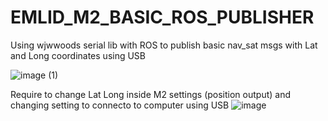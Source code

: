 # EMLID_M2_BASIC_ROS_PUBLISHER
Using wjwwoods serial lib with ROS to publish basic nav_sat msgs with Lat and Long coordinates using USB 

![image (1)](https://user-images.githubusercontent.com/53950231/129485482-c55d9b5c-b2f9-41b6-b494-c5890f3a6782.png)


Require to change Lat Long inside M2 settings (position output) and changing setting to connecto to computer using USB
![image](https://user-images.githubusercontent.com/53950231/129485484-cdf714fd-1699-4240-ab3e-8d0e421046fe.png)


